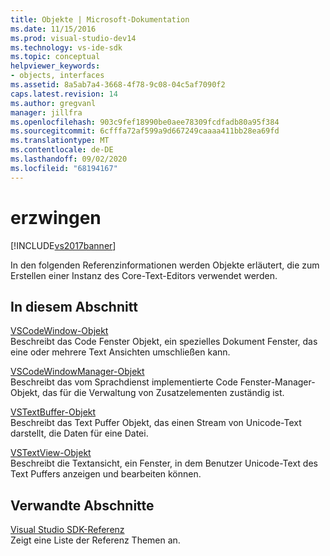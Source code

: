 ```yaml
---
title: Objekte | Microsoft-Dokumentation
ms.date: 11/15/2016
ms.prod: visual-studio-dev14
ms.technology: vs-ide-sdk
ms.topic: conceptual
helpviewer_keywords:
- objects, interfaces
ms.assetid: 8a5ab7a4-3668-4f78-9c08-04c5af7090f2
caps.latest.revision: 14
ms.author: gregvanl
manager: jillfra
ms.openlocfilehash: 903c9fef18990be0aee78309fcdfadb80a95f384
ms.sourcegitcommit: 6cfffa72af599a9d667249caaaa411bb28ea69fd
ms.translationtype: MT
ms.contentlocale: de-DE
ms.lasthandoff: 09/02/2020
ms.locfileid: "68194167"
---
```

# <a name="objects"></a>erzwingen
[!INCLUDE[vs2017banner](../includes/vs2017banner.md)]

In den folgenden Referenzinformationen werden Objekte erläutert, die zum Erstellen einer Instanz des Core-Text-Editors verwendet werden.  
  
## <a name="in-this-section"></a>In diesem Abschnitt  
 [VSCodeWindow-Objekt](../extensibility/vscodewindow-object.md)  
 Beschreibt das Code Fenster Objekt, ein spezielles Dokument Fenster, das eine oder mehrere Text Ansichten umschließen kann.  
  
 [VSCodeWindowManager-Objekt](../extensibility/vscodewindowmanager-object.md)  
 Beschreibt das vom Sprachdienst implementierte Code Fenster-Manager-Objekt, das für die Verwaltung von Zusatzelementen zuständig ist.  
  
 [VSTextBuffer-Objekt](../extensibility/vstextbuffer-object.md)  
 Beschreibt das Text Puffer Objekt, das einen Stream von Unicode-Text darstellt, die Daten für eine Datei.  
  
 [VSTextView-Objekt](../extensibility/vstextview-object.md)  
 Beschreibt die Textansicht, ein Fenster, in dem Benutzer Unicode-Text des Text Puffers anzeigen und bearbeiten können.  
  
## <a name="related-sections"></a>Verwandte Abschnitte  
 [Visual Studio SDK-Referenz](../extensibility/visual-studio-sdk-reference.md)  
 Zeigt eine Liste der Referenz Themen an.
